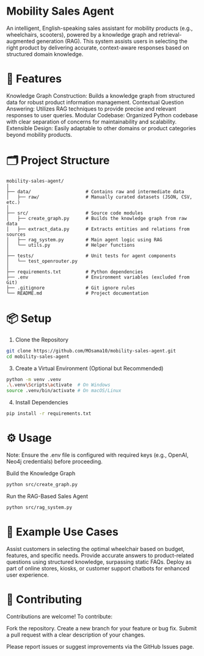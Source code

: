 # Mobility Sales Agent
An intelligent, English-speaking sales assistant for mobility products (e.g., wheelchairs, scooters), powered by a knowledge graph and retrieval-augmented generation (RAG). This system assists users in selecting the right product by delivering accurate, context-aware responses based on structured domain knowledge.

# 🚀 Features

Knowledge Graph Construction: Builds a knowledge graph from structured data for robust product information management.
Contextual Question Answering: Utilizes RAG techniques to provide precise and relevant responses to user queries.
Modular Codebase: Organized Python codebase with clear separation of concerns for maintainability and scalability.
Extensible Design: Easily adaptable to other domains or product categories beyond mobility products.


# 🗂️ Project Structure
```
mobility-sales-agent/
│
├── data/                    # Contains raw and intermediate data
│   ├── raw/                 # Manually curated datasets (JSON, CSV, etc.)
│
├── src/                     # Source code modules
│   ├── create_graph.py      # Builds the knowledge graph from raw data
│   ├── extract_data.py      # Extracts entities and relations from sources
│   ├── rag_system.py        # Main agent logic using RAG
│   └── utils.py             # Helper functions
│
├── tests/                   # Unit tests for agent components
│   └── test_openrouter.py
│
├── requirements.txt         # Python dependencies
├── .env                     # Environment variables (excluded from Git)
├── .gitignore               # Git ignore rules
└── README.md                # Project documentation
```

# 📦 Setup
1. Clone the Repository
```bash
git clone https://github.com/MOsama10/mobility-sales-agent.git
cd mobility-sales-agent
```
3. Create a Virtual Environment (Optional but Recommended)
```bash
python -m venv .venv
.\.venv\Scripts\activate  # On Windows
source .venv/bin/activate # On macOS/Linux
```
4. Install Dependencies
```bash
pip install -r requirements.txt
```

# ⚙️ Usage

Note: Ensure the .env file is configured with required keys (e.g., OpenAI, Neo4j credentials) before proceeding.

Build the Knowledge Graph
```bash
python src/create_graph.py
```
Run the RAG-Based Sales Agent
```bash
python src/rag_system.py
```

# 🧠 Example Use Cases

Assist customers in selecting the optimal wheelchair based on budget, features, and specific needs.
Provide accurate answers to product-related questions using structured knowledge, surpassing static FAQs.
Deploy as part of online stores, kiosks, or customer support chatbots for enhanced user experience.


# 🤝 Contributing
Contributions are welcome! To contribute:

Fork the repository.
Create a new branch for your feature or bug fix.
Submit a pull request with a clear description of your changes.

Please report issues or suggest improvements via the GitHub Issues page.
